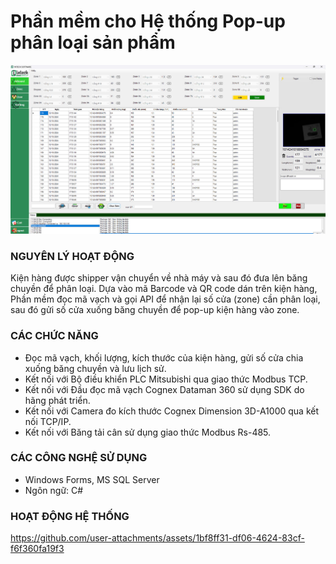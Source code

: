 # Phần mềm cho Hệ thống Pop-up phân loại sản phẩm
![Hasaki Popup System](/assets/hasaki2.jpg)
### NGUYÊN LÝ HOẠT ĐỘNG
Kiện hàng được shipper vận chuyển về nhà máy và sau đó đưa lên băng chuyền để phân loại. Dựa vào mã Barcode và QR code dán trên kiện hàng, Phần mềm đọc mã vạch và gọi API để nhận lại số cửa (zone) cần phân loại, sau đó gửi số cửa xuống băng chuyền để pop-up kiện hàng vào zone.
### CÁC CHỨC NĂNG
- Đọc mã vạch, khối lượng, kích thước của kiện hàng, gửi số cửa chia xuống băng chuyền và lưu lịch sử.
- Kết nối với Bộ điều khiển PLC Mitsubishi qua giao thức Modbus TCP.
- Kết nối với Đầu đọc mã vạch Cognex Dataman 360 sử dụng SDK do hãng phát triển.
- Kết nối với Camera đo kích thước Cognex Dimension 3D-A1000 qua kết nối TCP/IP.
- Kết nối với Băng tải cân sử dụng giao thức Modbus Rs-485.
### CÁC CÔNG NGHỆ SỬ DỤNG
- Windows Forms, MS SQL Server
- Ngôn ngữ: C#
### HOẠT ĐỘNG HỆ THỐNG
https://github.com/user-attachments/assets/1bf8ff31-df06-4624-83cf-f6f360fa19f3

